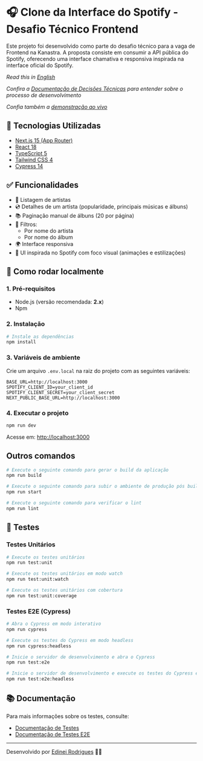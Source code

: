 # 🎧 Clone da Interface do Spotify - Desafio Técnico Frontend

Este projeto foi desenvolvido como parte do desafio técnico para a vaga de Frontend na Kanastra. A proposta consiste em consumir a API pública do Spotify, oferecendo uma interface chamativa e responsiva inspirada na interface oficial do Spotify.

*Read this in [English](README.md)*

*Confira a [Documentação de Decisões Técnicas](docs/technical-decisions.pt-BR.md) para entender sobre o processo de desenvolvimento*

*Confia também a [demonstração ao vivo](https://spotify-clone-lovat-six.vercel.app)*

## 🧰 Tecnologias Utilizadas

- [Next.js 15 (App Router)](https://nextjs.org/)
- [React 18](https://reactjs.org/)
- [TypeScript 5](https://www.typescriptlang.org/)
- [Tailwind CSS 4](https://tailwindcss.com/)
- [Cypress 14](https://www.cypress.io/)

## ✅ Funcionalidades

- 🎤 Listagem de artistas
- 💿 Detalhes de um artista (popularidade, principais músicas e álbuns)
- 📚 Paginação manual de álbuns (20 por página)
- 🔎 Filtros:
  - Por nome do artista
  - Por nome do álbum
- 🌍 Interface responsiva
- 🎨 UI inspirada no Spotify com foco visual (animações e estilizações)

## 🚀 Como rodar localmente

### 1. Pré-requisitos

- Node.js (versão recomendada: **2.x**)
- Npm

### 2. Instalação

```bash
# Instale as dependências
npm install
```

### 3. Variáveis de ambiente

Crie um arquivo `.env.local` na raiz do projeto com as seguintes variáveis:

```env
BASE_URL=http://localhost:3000
SPOTIFY_CLIENT_ID=your_client_id
SPOTIFY_CLIENT_SECRET=your_client_secret
NEXT_PUBLIC_BASE_URL=http://localhost:3000
```

### 4. Executar o projeto

```bash
npm run dev
```

Acesse em: [http://localhost:3000](http://localhost:3000)

## Outros comandos
```bash
# Execute o seguinte comando para gerar o build da aplicação
npm run build

# Execute o seguinte comando para subir o ambiente de produção pós build
npm run start

# Execute o seguinte comando para verificar o lint
npm run lint
```

## 🧪 Testes

### Testes Unitários
```bash
# Execute os testes unitários
npm run test:unit

# Execute os testes unitários em modo watch
npm run test:unit:watch

# Execute os testes unitários com cobertura
npm run test:unit:coverage
```

### Testes E2E (Cypress)
```bash
# Abra o Cypress em modo interativo
npm run cypress

# Execute os testes do Cypress em modo headless
npm run cypress:headless

# Inicie o servidor de desenvolvimento e abra o Cypress
npm run test:e2e

# Inicie o servidor de desenvolvimento e execute os testes do Cypress em modo headless
npm run test:e2e:headless
```

## 📚 Documentação

Para mais informações sobre os testes, consulte:
- [Documentação de Testes](docs/test-documentation.pt-BR.md)
- [Documentação de Testes E2E](docs/e2e-test-documentation.pt-BR.md)

---

Desenvolvido por [Edinei Rodrigues](https://github.com/edy-rodrigues) 🧑‍💻